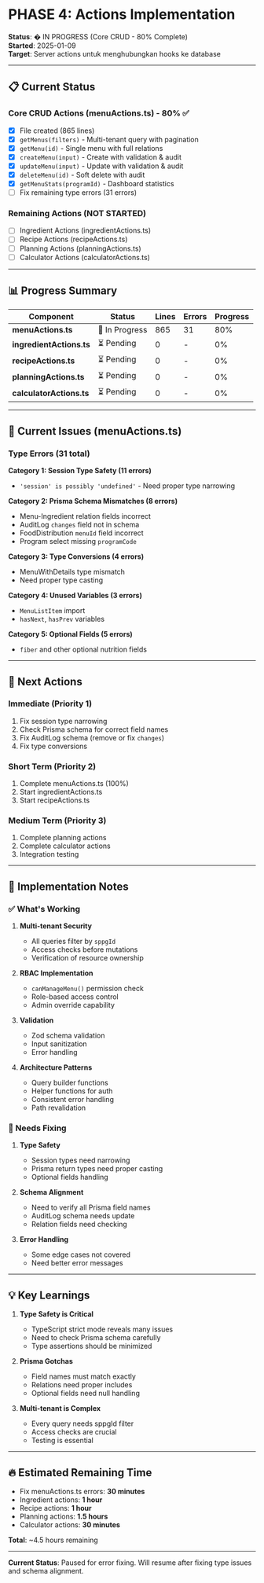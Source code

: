 # PHASE 4: Actions Implementation

**Status**: � IN PROGRESS (Core CRUD - 80% Complete)  
**Started**: 2025-01-09  
**Target**: Server actions untuk menghubungkan hooks ke database

---

## 📋 Current Status

### Core CRUD Actions (menuActions.ts) - 80% ✅
- [x] File created (865 lines)
- [x] `getMenus(filters)` - Multi-tenant query with pagination
- [x] `getMenu(id)` - Single menu with full relations  
- [x] `createMenu(input)` - Create with validation & audit
- [x] `updateMenu(input)` - Update with validation & audit
- [x] `deleteMenu(id)` - Soft delete with audit
- [x] `getMenuStats(programId)` - Dashboard statistics
- [ ] Fix remaining type errors (31 errors)

### Remaining Actions (NOT STARTED)
- [ ] Ingredient Actions (ingredientActions.ts)
- [ ] Recipe Actions (recipeActions.ts)
- [ ] Planning Actions (planningActions.ts)
- [ ] Calculator Actions (calculatorActions.ts)

---

## 📊 Progress Summary

| Component | Status | Lines | Errors | Progress |
|-----------|--------|-------|--------|----------|
| **menuActions.ts** | 🔧 In Progress | 865 | 31 | 80% |
| **ingredientActions.ts** | ⏳ Pending | 0 | - | 0% |
| **recipeActions.ts** | ⏳ Pending | 0 | - | 0% |
| **planningActions.ts** | ⏳ Pending | 0 | - | 0% |
| **calculatorActions.ts** | ⏳ Pending | 0 | - | 0% |

---

## 🔧 Current Issues (menuActions.ts)

### Type Errors (31 total)

**Category 1: Session Type Safety (11 errors)**
- `'session' is possibly 'undefined'` - Need proper type narrowing

**Category 2: Prisma Schema Mismatches (8 errors)**
- Menu-Ingredient relation fields incorrect
- AuditLog `changes` field not in schema
- FoodDistribution `menuId` field incorrect
- Program select missing `programCode`

**Category 3: Type Conversions (4 errors)**
- MenuWithDetails type mismatch
- Need proper type casting

**Category 4: Unused Variables (3 errors)**
- `MenuListItem` import
- `hasNext`, `hasPrev` variables

**Category 5: Optional Fields (5 errors)**
- `fiber` and other optional nutrition fields

---

## 🎯 Next Actions

### Immediate (Priority 1)
1. Fix session type narrowing
2. Check Prisma schema for correct field names
3. Fix AuditLog schema (remove or fix `changes`)
4. Fix type conversions

### Short Term (Priority 2)
1. Complete menuActions.ts (100%)
2. Start ingredientActions.ts
3. Start recipeActions.ts

### Medium Term (Priority 3)
1. Complete planning actions
2. Complete calculator actions
3. Integration testing

---

## 📝 Implementation Notes

### ✅ What's Working

1. **Multi-tenant Security**
   - All queries filter by `sppgId`
   - Access checks before mutations
   - Verification of resource ownership

2. **RBAC Implementation**
   - `canManageMenu()` permission check
   - Role-based access control
   - Admin override capability

3. **Validation**
   - Zod schema validation
   - Input sanitization
   - Error handling

4. **Architecture Patterns**
   - Query builder functions
   - Helper functions for auth
   - Consistent error handling
   - Path revalidation

### 🔧 Needs Fixing

1. **Type Safety**
   - Session types need narrowing
   - Prisma return types need proper casting
   - Optional fields handling

2. **Schema Alignment**
   - Need to verify all Prisma field names
   - AuditLog schema needs update
   - Relation fields need checking

3. **Error Handling**
   - Some edge cases not covered
   - Need better error messages

---

## 💡 Key Learnings

1. **Type Safety is Critical**
   - TypeScript strict mode reveals many issues
   - Need to check Prisma schema carefully
   - Type assertions should be minimized

2. **Prisma Gotchas**
   - Field names must match exactly
   - Relations need proper includes
   - Optional fields need null handling

3. **Multi-tenant is Complex**
   - Every query needs sppgId filter
   - Access checks are crucial
   - Testing is essential

---

## 🔥 Estimated Remaining Time

- Fix menuActions.ts errors: **30 minutes**
- Ingredient actions: **1 hour**
- Recipe actions: **1 hour**
- Planning actions: **1.5 hours**
- Calculator actions: **30 minutes**

**Total**: ~4.5 hours remaining

---

**Current Status**: Paused for error fixing. Will resume after fixing type issues and schema alignment.
